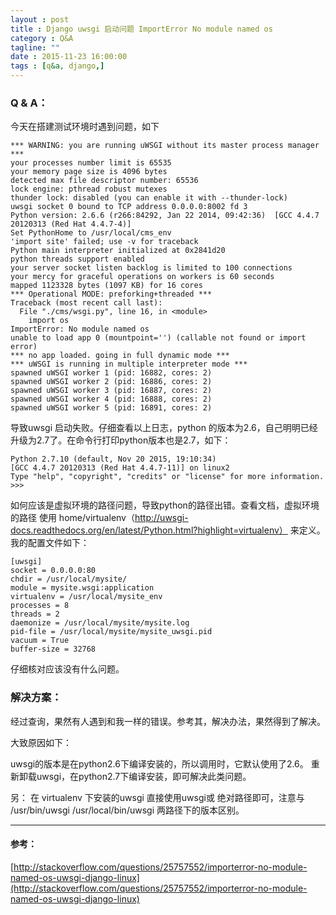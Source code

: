 ```yaml
---
layout : post
title : Django uwsgi 启动问题 ImportError No module named os
category : Q&A
tagline: ""
date : 2015-11-23 16:00:00
tags : [q&a, django,]
---
```




### Q & A：

今天在搭建测试环境时遇到问题，如下
	
	*** WARNING: you are running uWSGI without its master process manager ***
	your processes number limit is 65535
	your memory page size is 4096 bytes
	detected max file descriptor number: 65536
	lock engine: pthread robust mutexes
	thunder lock: disabled (you can enable it with --thunder-lock)
	uwsgi socket 0 bound to TCP address 0.0.0.0:8002 fd 3
	Python version: 2.6.6 (r266:84292, Jan 22 2014, 09:42:36)  [GCC 4.4.7 20120313 (Red Hat 4.4.7-4)]
	Set PythonHome to /usr/local/cms_env
	'import site' failed; use -v for traceback
	Python main interpreter initialized at 0x2841d20
	python threads support enabled
	your server socket listen backlog is limited to 100 connections
	your mercy for graceful operations on workers is 60 seconds
	mapped 1123328 bytes (1097 KB) for 16 cores
	*** Operational MODE: preforking+threaded ***
	Traceback (most recent call last):
	  File "./cms/wsgi.py", line 16, in <module>
	    import os
	ImportError: No module named os
	unable to load app 0 (mountpoint='') (callable not found or import error)
	*** no app loaded. going in full dynamic mode ***
	*** uWSGI is running in multiple interpreter mode ***
	spawned uWSGI worker 1 (pid: 16882, cores: 2)
	spawned uWSGI worker 2 (pid: 16886, cores: 2)
	spawned uWSGI worker 3 (pid: 16887, cores: 2)
	spawned uWSGI worker 4 (pid: 16888, cores: 2)
	spawned uWSGI worker 5 (pid: 16891, cores: 2)


导致uwsgi 启动失败。仔细查看以上日志，python 的版本为2.6，自己明明已经升级为2.7了。在命令行打印python版本也是2.7，如下：

	Python 2.7.10 (default, Nov 20 2015, 19:10:34) 
	[GCC 4.4.7 20120313 (Red Hat 4.4.7-11)] on linux2
	Type "help", "copyright", "credits" or "license" for more information.
	>>> 

如何应该是虚拟环境的路径问题，导致python的路径出错。查看文档，虚拟环境的路径 使用 home/virtualenv（http://uwsgi-docs.readthedocs.org/en/latest/Python.html?highlight=virtualenv） 来定义。我的配置文件如下：

	
	[uwsgi]
	socket = 0.0.0.0:80
	chdir = /usr/local/mysite/
	module = mysite.wsgi:application
	virtualenv = /usr/local/mysite_env
	processes = 8
	threads = 2
	daemonize = /usr/local/mysite/mysite.log
	pid-file = /usr/local/mysite/mysite_uwsgi.pid
	vacuum = True
	buffer-size = 32768

仔细核对应该没有什么问题。


### 解决方案：

经过查询，果然有人遇到和我一样的错误。参考其，解决办法，果然得到了解决。

大致原因如下：

uwsgi的版本是在python2.6下编译安装的，所以调用时，它默认使用了2.6。 重新卸载uwsgi，在python2.7下编译安装，即可解决此类问题。

另： 在 virtualenv 下安装的uwsgi 直接使用uwsgi或 绝对路径即可，注意与 /usr/bin/uwsgi /usr/local/bin/uwsgi 两路径下的版本区别。


---

#### 参考：

[http://stackoverflow.com/questions/25757552/importerror-no-module-named-os-uwsgi-django-linux](http://stackoverflow.com/questions/25757552/importerror-no-module-named-os-uwsgi-django-linux)



